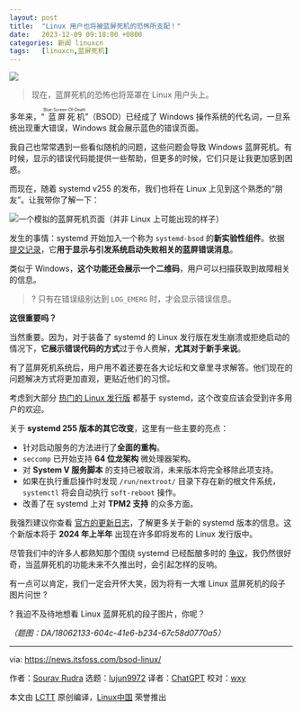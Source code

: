 ```yaml
---
layout: post
title:	"Linux 用户也将被蓝屏死机的恐怖所支配！"
date:	2023-12-09 09:18:00 +0800 
categories:	新闻 linuxcn 
tags:	[linuxcn,蓝屏死机]
---
```



![](/Asserts/Images//attachment/album/202312/09/091822kuzxjl2zxbeblrbz.jpg)



> 
> 现在，蓝屏死机的恐怖也将笼罩在 Linux 用户头上。
> 
> 
> 


多年来，“<ruby> 蓝屏死机 <rt>  Blue-Screen-Of-Death </rt></ruby>”（BSOD）已经成了 Windows 操作系统的代名词，一旦系统出现重大错误，Windows 就会展示蓝色的错误页面。


我自己也常常遇到一些看似随机的问题，这些问题会导致 Windows 蓝屏死机。有时候，显示的错误代码能提供一些帮助，但更多的时候，它们只是让我更加感到困惑。


而现在，随着 systemd v255 的发布，我们也将在 Linux 上见到这个熟悉的“朋友”。让我带你了解一下：


![一个模拟的蓝屏死机页面（并非 Linux 上可能出现的样子）](/Asserts/Images//attachment/album/202312/09/091851ykx5nnnfzfvgofpv.png)


发生的事情：systemd 开始加入一个称为 `systemd-bsod` 的**新实验性组件**。依据 [提交记录](https://github.com/systemd/systemd/commit/fc7eb1325bd297634568528fb934698a68855121)，它**用于显示与引发系统启动失败相关的蓝屏错误消息**。


类似于 Windows，**这个功能还会展示一个二维码**，用户可以扫描获取到故障相关的信息。



> 
> ? 只有在错误级别达到 `LOG_EMERG` 时，才会显示错误信息。
> 
> 
> 


**这很重要吗？**


当然重要。因为，对于装备了 systemd 的 Linux 发行版在发生崩溃或拒绝启动的情况下，**它展示错误代码的方式**过于令人费解，**尤其对于新手来说**。


有了蓝屏死机系统后，用户用不着还要在各大论坛和文章里寻求解答。他们现在的问题解决方式将更加直观，更贴近他们的习惯。


考虑到大部分 [热门的 Linux 发行版](https://itsfoss.com/best-linux-distributions/) 都基于 systemd，这个改变应该会受到许多用户的欢迎。


关于 **systemd 255 版本的其它改变**，这里有一些主要的亮点：


* 针对启动服务的方法进行了**全面的重构**。
* `seccomp` 已开始支持 **64 位龙架构** 微处理器架构。
* 对 **System V 服务脚本** 的支持已被取消，未来版本将完全移除此项支持。
* 如果在执行重启操作时发现 `/run/nextroot/` 目录下存在新的根文件系统，`systemctl` 将会自动执行 `soft-reboot` 操作。
* 改善了在 systemd 上对 **TPM2 支持** 的众多方面。


我强烈建议你查看 [官方的更新日志](https://github.com/systemd/systemd/releases/tag/v255)，了解更多关于新的 systemd 版本的信息。这个新版本将于 **2024 年上半年** 出现在许多即将发布的 Linux 发行版中。


尽管我们中的许多人都熟知那个围绕 systemd 已经酝酿多时的 [争议](https://itsfoss.com/systemd-init/)，我仍然很好奇，当蓝屏死机的功能未来不久推出时，会引起怎样的反响。


有一点可以肯定，我们一定会开怀大笑，因为将有一大堆 Linux 蓝屏死机的段子图片问世 ?


? 我迫不及待地想看 Linux 蓝屏死机的段子图片，你呢？


*（题图：DA/18062133-604c-41e6-b234-67c58d0770a5）*




---


via: <https://news.itsfoss.com/bsod-linux/>


作者：[Sourav Rudra](https://news.itsfoss.com/author/sourav/) 选题：[lujun9972](https://github.com/lujun9972) 译者：[ChatGPT](https://linux.cn/lctt/ChatGPT) 校对：[wxy](https://github.com/wxy)


本文由 [LCTT](https://github.com/LCTT/TranslateProject) 原创编译，[Linux中国](https://linux.cn/) 荣誉推出

